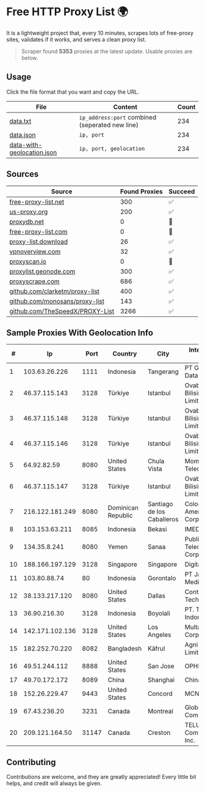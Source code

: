 
# Free HTTP Proxy List 🌍

It is a lightweight project that, every 10 minutes, scrapes lots of free-proxy sites, validates if it works, and serves a clean proxy list.


> Scraper found **5353** proxies at the latest update. Usable proxies are below.

## Usage

Click the file format that you want and copy the URL.


|File|Content|Count|
|----|-------|-----|
|[data.txt](https://raw.githubusercontent.com/themiralay/Proxy-List-World/master/data.txt)|`ip_address:port` combined (seperated new line)|234|
|[data.json](https://raw.githubusercontent.com/themiralay/Proxy-List-World/master/data.json)|`ip, port`|234|
|[data-with-geolocation.json](https://raw.githubusercontent.com/themiralay/Proxy-List-World/master/data-with-geolocation.json)|`ip, port, geolocation`|234|

## Sources

|Source|Found Proxies|Succeed|
|------|-------------|-------|
|[free-proxy-list.net](https://free-proxy-list.net)|300|✅|
|[us-proxy.org](https://www.us-proxy.org)|200|✅|
|[proxydb.net](http://proxydb.net)|0|🚫|
|[free-proxy-list.com](https://free-proxy-list.com/?page=&port=&type%5B%5D=http&type%5B%5D=https&up_time=0&search=Search)|0|🚫|
|[proxy-list.download](https://www.proxy-list.download/HTTP)|26|✅|
|[vpnoverview.com](https://vpnoverview.com/privacy/anonymous-browsing/free-proxy-servers)|32|✅|
|[proxyscan.io](https://www.proxyscan.io)|0|🚫|
|[proxylist.geonode.com](https://proxylist.geonode.com/api/proxy-list?limit=300&page=1&sort_by=lastChecked&sort_type=desc&protocols=http,https)|300|✅|
|[proxyscrape.com](https://api.proxyscrape.com/v2/?request=displayproxies&protocol=http&timeout=10000&country=all&ssl=all&anonymity=all)|686|✅|
|[github.com/clarketm/proxy-list](https://raw.githubusercontent.com/clarketm/proxy-list/master/proxy-list-raw.txt)|400|✅|
|[github.com/monosans/proxy-list](https://raw.githubusercontent.com/monosans/proxy-list/main/proxies/http.txt)|143|✅|
|[github.com/TheSpeedX/PROXY-List](https://raw.githubusercontent.com/TheSpeedX/PROXY-List/master/http.txt)|3266|✅|


## Sample Proxies With Geolocation Info

|#|Ip|Port|Country|City|Internet Service Provider|
|-|--|----|-------|----|-------------------------|
|1|103.63.26.226|1111|Indonesia|Tangerang|PT Global Media Data Prima|
|2|46.37.115.143|3128|Türkiye|Istanbul|Ovabil Internet VE Bilisim Hizmetleri Limited Sirketi|
|3|46.37.115.148|3128|Türkiye|Istanbul|Ovabil Internet VE Bilisim Hizmetleri Limited Sirketi|
|4|46.37.115.146|3128|Türkiye|Istanbul|Ovabil Internet VE Bilisim Hizmetleri Limited Sirketi|
|5|64.92.82.59|8080|United States|Chula Vista|Momentum Telecom, Inc.|
|6|46.37.115.147|3128|Türkiye|Istanbul|Ovabil Internet VE Bilisim Hizmetleri Limited Sirketi|
|7|216.122.181.249|8080|Dominican Republic|Santiago de los Caballeros|Colocation America Corporation|
|8|103.153.63.211|8085|Indonesia|Bekasi|IMEDIANET|
|9|134.35.8.241|8080|Yemen|Sanaa|Public Telecommunication Corporation|
|10|188.166.197.129|3128|Singapore|Singapore|DigitalOcean, LLC|
|11|103.80.88.74|80|Indonesia|Gorontalo|PT Jala Lintas Media|
|12|38.133.217.120|8080|United States|Dallas|ContentKeeper Technologies|
|13|36.90.216.30|3128|Indonesia|Boyolali|PT. Telekomunikasi Indonesia|
|14|142.171.102.136|3128|United States|Los Angeles|Multacom Corporation|
|15|182.252.70.220|8082|Bangladesh|Kāfrul|Agni Systems Limited|
|16|49.51.244.112|8888|United States|San Jose|OPHL|
|17|49.70.172.172|8089|China|Shanghai|Chinanet|
|18|152.26.229.47|9443|United States|Concord|MCNC|
|19|67.43.236.20|3231|Canada|Montreal|GloboTech Communications|
|20|209.121.164.50|31147|Canada|Creston|TELUS Communications Inc.|



## Contributing

Contributions are welcome, and they are greatly appreciated! Every
little bit helps, and credit will always be given.

